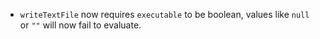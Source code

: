 - `writeTextFile` now requires `executable` to be boolean, values like `null` or `""` will now fail to evaluate.